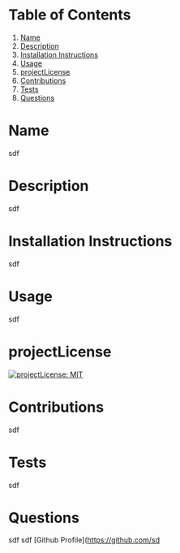 
# Table of Contents
1. [Name](#Name)
2. [Description](#Description)
3. [Installation Instructions](#Installation-Instructions)
4. [Usage](#Usage)
5. [projectLicense](#projectLicense)
6. [Contributions](#Contributions)
7. [Tests](#Tests)
8. [Questions](#Questions)

# Name
 sdf

# Description
 sdf

# Installation Instructions
 sdf

# Usage
sdf

# projectLicense
 [![projectLicense: MIT](https://img.shields.io/badge/projectLicense-MIT-yellow.svg)](https://opensource.org/projectLicenses/MIT)

# Contributions
 sdf

# Tests
 sdf

# Questions
 sdf
 sdf
 [Github Profile](https://github.com/sd